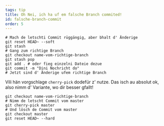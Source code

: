 ```yaml
---
tags: tip
title: Oh Nei, ich ha uf em falsche Branch commited!
id: falsche-branch-commit
order: 5
---
```


```git
# Mach de letschti Commit rüggängig, aber bhalt d' Änderige
git reset HEAD~ --soft
git stash
# Gang zum richtige Branch
git checkout name-vom-richtige-branch
git stash pop
git add . # oder fieg einzelni Dateie dezue
git commit -m "Dini Nochricht do"
# Jetzt sind d' Änderige ufem richtige Branch
```

Vili hän vorgschlage `cherry-pick` dodefür z' nutze. Das isch au absolut ok, also nimm d' Variante, wo dir besser gfallt!

```git
git checkout name-vom-richtige-branch
# Nimm de letscht Commit vom master
git cherry-pick master
# Und lösch de Commit vom master
git checkout master
git reset HEAD~ --hard
```